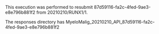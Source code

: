 This execution was performed to resubmit 87d59116-fa2c-4fed-9ae3-e8e796b881f2 from 20210210/RUNX1/1.

The responses directory has MyeloMalig_20210210_API_87d59116-fa2c-4fed-9ae3-e8e796b881f2